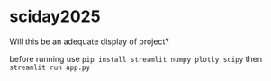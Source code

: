# sciday2025
Will this be an adequate display of project?


before running use
`pip install streamlit numpy plotly scipy`
then 
`streamlit run app.py `
